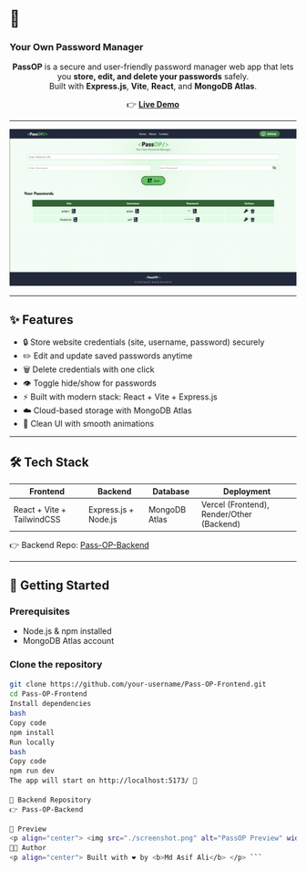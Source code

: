 <p align="center">
  <h1>🔐 <PassOP/> </h1>
  <h3>Your Own Password Manager</h3>
</p>

<p align="center">
  <b>PassOP</b> is a secure and user-friendly password manager web app that lets you 
  <b>store, edit, and delete your passwords</b> safely.<br/>
  Built with <b>Express.js</b>, <b>Vite</b>, <b>React</b>, and <b>MongoDB Atlas</b>.
</p>

<p align="center">
  👉 <a href="https://pass-op-chi-one.vercel.app/"><b>Live Demo</b></a>  
</p>

---

<p align="center">
  <img src="./screenshot.png" alt="PassOP Screenshot" width="600"/>
</p>

---

## ✨ Features  
- 🔒 Store website credentials (site, username, password) securely  
- ✏️ Edit and update saved passwords anytime  
- 🗑️ Delete credentials with one click  
- 👁️ Toggle hide/show for passwords  
- ⚡ Built with modern stack: React + Vite + Express.js  
- ☁️ Cloud-based storage with MongoDB Atlas  
- 🎨 Clean UI with smooth animations  

---

## 🛠️ Tech Stack  
<p align="center">

| Frontend | Backend | Database | Deployment |
|----------|---------|----------|-------------|
| React + Vite + TailwindCSS | Express.js + Node.js | MongoDB Atlas | Vercel (Frontend), Render/Other (Backend) |

</p>

👉 Backend Repo: [Pass-OP-Backend](https://pass-op-backend-jet.vercel.app/)  

---

## 🚀 Getting Started  

### Prerequisites  
- Node.js & npm installed  
- MongoDB Atlas account  

### Clone the repository  
```bash
git clone https://github.com/your-username/Pass-OP-Frontend.git
cd Pass-OP-Frontend
Install dependencies
bash
Copy code
npm install
Run locally
bash
Copy code
npm run dev
The app will start on http://localhost:5173/ 🎉

📂 Backend Repository
👉 Pass-OP-Backend

📸 Preview
<p align="center"> <img src="./screenshot.png" alt="PassOP Preview" width="700"/> </p>
👨‍💻 Author
<p align="center"> Built with ❤️ by <b>Md Asif Ali</b> </p> ```
